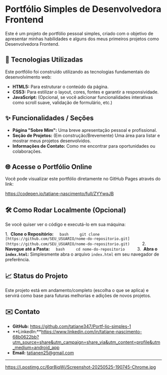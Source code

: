 # Portfólio Simples de Desenvolvedora Frontend 

Este é um projeto de portfólio pessoal simples, criado com o objetivo de apresentar minhas habilidades e alguns dos meus primeiros projetos como Desenvolvedora Frontend. 

## 🚀 Tecnologias Utilizadas 

Este portfólio foi construído utilizando as tecnologias fundamentais do desenvolvimento web: 

* **HTML5:** Para estruturar o conteúdo da página.
* **CSS3:** Para estilizar o layout, cores, fontes e garantir a responsividade.
* **JavaScript:** (Opcional, se você adicionar funcionalidades interativas como scroll suave, validação de formulário, etc.) 

## ✨ Funcionalidades / Seções 

* **Página "Sobre Mim":** Uma breve apresentação pessoal e profissional.
* **Seção de Projetos:** (Em construção/Brevemente) Uma área para listar e mostrar meus projetos desenvolvidos.
* **Informações de Contato:** Como me encontrar para oportunidades ou colaborações. 

## 🌐 Acesse o Portfólio Online 

Você pode visualizar este portfólio diretamente no GitHub Pages através do link: 

https://codepen.io/tatiane-nascimento/full/ZYYwqJB 

## 🛠️ Como Rodar Localmente (Opcional) 

Se você quiser ver o código e executá-lo em sua máquina: 

1.  **Clone o Repositório:**
    ```bash
    git clone [https://github.com/SEU_USUARIO/nome-do-repositorio.git](https://github.com/SEU_USUARIO/nome-do-repositorio.git)
    ```
2.  **Navegue até a Pasta:**
    ```bash
    cd nome-do-repositorio
    ```
3.  **Abra o `index.html`:** Simplesmente abra o arquivo `index.html` em seu navegador de preferência. 

## 📈 Status do Projeto 

Este projeto está em andamento/completo (escolha o que se aplica) e servirá como base para futuras melhorias e adições de novos projetos. 

## ✉️ Contato 

* **GitHub:** https://github.com/tatiane347/Portf-lio-simples-1
* **LinkedIn:**https://www.linkedin.com/in/tatiane-nascimento-68b0622bb?utm_source=share&utm_campaign=share_via&utm_content=profile&utm_medium=android_app
* **Email:** tatianen25@gmail.com 
--- 

https://i.postimg.cc/6qr8jqWj/Screenshot-20250525-190745-Chrome.jpg
